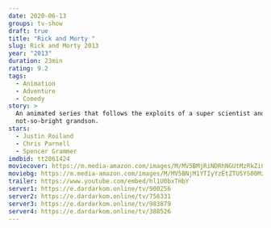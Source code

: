 ```yaml
---
date: 2020-06-13
groups: tv-show
draft: true
title: "Rick and Morty "
slug: Rick and Morty 2013
year: "2013"
duration: 23min
rating: 9.2
tags:
  - Animation
  - Adventure
  - Comedy
story: >
  An animated series that follows the exploits of a super scientist and his
  not-so-bright grandson.
stars:
  - Justin Roiland
  - Chris Parnell
  - Spencer Grammer
imdbid: tt2861424
moviecover: https://m.media-amazon.com/images/M/MV5BMjRiNDRhNGUtMzRkZi00MThlLTg0ZDMtNjc5YzFjYmFjMmM4XkEyXkFqcGdeQXVyNzQ1ODk3MTQ@._V1_.jpg
moviebg: https://m.media-amazon.com/images/M/MV5BNjM1YTIyYzEtZTU5YS00MzM0LWFiNGEtMTE4YjYxZGYxNDlmXkEyXkFqcGdeQXVyMTkxNjUyNQ@@._V1_.jpg
trailer: https://www.youtube.com/embed/hl1U0bxTHbY
server1: https://e.dardarkom.online/tv/900256
server2: https://e.dardarkom.online/tv/756331
server3: https://e.dardarkom.online/tv/983879
server4: https://e.dardarkom.online/tv/388526
---
```

